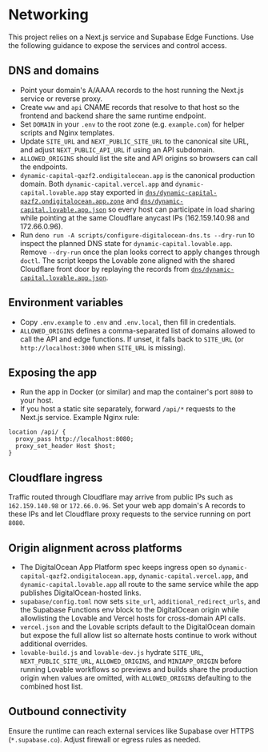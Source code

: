 # Networking

This project relies on a Next.js service and Supabase Edge Functions. Use the following guidance to expose the services and control access.

## DNS and domains
- Point your domain's A/AAAA records to the host running the Next.js service or reverse proxy.
- Create `www` and `api` CNAME records that resolve to that host so the frontend and backend share the same runtime endpoint.
- Set `DOMAIN` in your `.env` to the root zone (e.g. `example.com`) for helper scripts and Nginx templates.
- Update `SITE_URL` and `NEXT_PUBLIC_SITE_URL` to the canonical site URL, and adjust `NEXT_PUBLIC_API_URL` if using an API subdomain.
- `ALLOWED_ORIGINS` should list the site and API origins so browsers can call the endpoints.
- `dynamic-capital-qazf2.ondigitalocean.app` is the canonical production
  domain. Both `dynamic-capital.vercel.app` and `dynamic-capital.lovable.app`
  stay exported in
  [`dns/dynamic-capital-qazf2.ondigitalocean.app.zone`](../dns/dynamic-capital-qazf2.ondigitalocean.app.zone)
  and [`dns/dynamic-capital.lovable.app.json`](../dns/dynamic-capital.lovable.app.json)
  so every host can participate in load sharing while pointing at the same
  Cloudflare anycast IPs (162.159.140.98 and 172.66.0.96).
- Run `deno run -A scripts/configure-digitalocean-dns.ts --dry-run` to inspect the
  planned DNS state for `dynamic-capital.lovable.app`. Remove `--dry-run` once the
  plan looks correct to apply changes through `doctl`. The script keeps the
  Lovable zone aligned with the shared Cloudflare front door by replaying the
  records from [`dns/dynamic-capital.lovable.app.json`](../dns/dynamic-capital.lovable.app.json).

## Environment variables
- Copy `.env.example` to `.env` and `.env.local`, then fill in credentials.
- `ALLOWED_ORIGINS` defines a comma-separated list of domains allowed to call the API and edge functions. If unset, it falls back to `SITE_URL` (or `http://localhost:3000` when `SITE_URL` is missing).

## Exposing the app
- Run the app in Docker (or similar) and map the container's port `8080` to your host.
- If you host a static site separately, forward `/api/*` requests to the Next.js service. Example Nginx rule:

```nginx
location /api/ {
  proxy_pass http://localhost:8080;
  proxy_set_header Host $host;
}
```

## Cloudflare ingress
Traffic routed through Cloudflare may arrive from public IPs such as `162.159.140.98` or `172.66.0.96`. Set your web app domain's A records to these IPs and let Cloudflare proxy requests to the service running on port `8080`.

## Origin alignment across platforms
- The DigitalOcean App Platform spec keeps ingress open so
  `dynamic-capital-qazf2.ondigitalocean.app`, `dynamic-capital.vercel.app`, and
  `dynamic-capital.lovable.app` all route to the same service while the app
  publishes DigitalOcean-hosted links.
- `supabase/config.toml` now sets `site_url`, `additional_redirect_urls`, and
  the Supabase Functions env block to the DigitalOcean origin while allowlisting
  the Lovable and Vercel hosts for cross-domain API calls.
- `vercel.json` and the Lovable scripts default to the DigitalOcean domain but
  expose the full allow list so alternate hosts continue to work without
  additional overrides.
- `lovable-build.js` and `lovable-dev.js` hydrate `SITE_URL`,
  `NEXT_PUBLIC_SITE_URL`, `ALLOWED_ORIGINS`, and `MINIAPP_ORIGIN` before running
  Lovable workflows so previews and builds share the production origin when
  values are omitted, with `ALLOWED_ORIGINS` defaulting to the combined host
  list.

## Outbound connectivity
Ensure the runtime can reach external services like Supabase over HTTPS (`*.supabase.co`). Adjust firewall or egress rules as needed.
